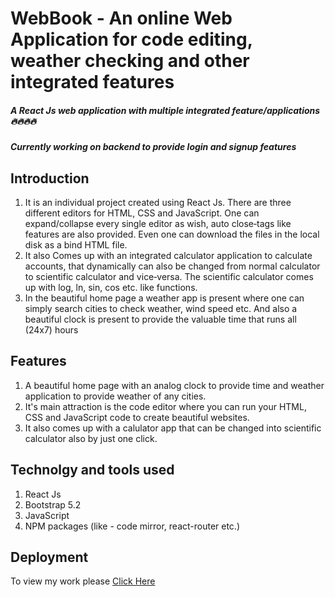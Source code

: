 # WebBook - An online Web Application for code editing, weather checking and other integrated features
#####  A React Js web application with multiple integrated feature/applications 🔥🔥🔥🔥
##### Currently working on backend to provide login and signup features

## Introduction
1. It is an individual project created using React Js. There are three different editors for HTML, CSS and JavaScript. One can expand/collapse every
single editor as wish, auto close‑tags like features are also provided. Even one can download the files in the local disk as a bind HTML file.
2. It also Comes up with an integrated calculator application to calculate accounts, that dynamically can also be changed from normal calculator
to scientific calculator and vice‑versa. The scientific calculator comes up with log, ln, sin, cos etc. like functions.
3. In the beautiful home page a weather app is present where one can simply search cities to check weather, wind speed etc. And also a beautiful
clock is present to provide the valuable time that runs all (24x7) hours

## Features
1. A beautiful home page with an analog clock to provide time and weather application to provide weather of any cities.
2. It's main attraction is the code editor where you can run your HTML, CSS and JavaScript code to create beautiful websites.
3. It also comes up with a calulator app that can be changed into scientific calculator also by just one click.

## Technolgy and tools used
1. React Js
2. Bootstrap 5.2
3. JavaScript
4. NPM packages (like - code mirror, react-router etc.)

## Deployment
To view my work please [Click Here](https://shiny-tartufo-922b70.netlify.app/)
